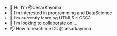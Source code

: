 - 👋 Hi, I’m @CesarKayoma
- 👀 I’m interested in programming and DataScience
- 🌱 I’m currently learning HTML5 e CSS3
- 💞️ I’m looking to collaborate on ...
- 📫 How to reach me IG: @cesarkayoma

<!---
CesarKayoma/CesarKayoma is a ✨ special ✨ repository because its `README.md` (this file) appears on your GitHub profile.
You can click the Preview link to take a look at your changes.
--->
